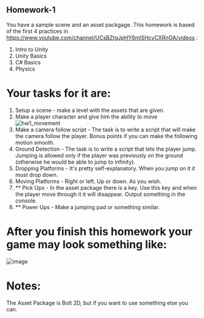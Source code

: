 ## Homework-1

You have a sample scene and an asset packgage.
This homework is based of the first 4 practices in https://www.youtube.com/channel/UCsBZtgJpHY6mISHcyCXRnOA/videos : 
 1. Intro to Unity
 2. Unity Basics
 3. C# Basics
 4. Physics

# Your tasks for it are:
 1. Setup a scene - make a level with the assets that are given.
 2. Make a player character and give him the ability to move
 ![hw1_movement](https://user-images.githubusercontent.com/20006641/109514963-39a65680-7aaf-11eb-91ed-83a491041e3e.gif)
 4. Make a camera follow script - The task is to write a script that will make the camera follow the player. Bonus points if you can make the following motion smooth.
 5. Ground Detection - The task is to write a script that lets the player jump. Jumping is allowed only if the player was previously on the ground (otherwise he would be able to jump to infinity). 
 6. Dropping Platforms - It's pretty self-explanatory. When you jump on it it must drop down.
 7. Moving Platforms - Right or left. Up or down. As you wish.
 8. ** Pick Ups - In the asset package there is a key. Use this key and when the player move through it it will disappear. Output something in the console.
 9. ** Power Ups - Make a jumping pad or something similar.
 
# After you finish this homework your game may look something like:
![image](https://user-images.githubusercontent.com/25185815/108394913-ebc36000-721d-11eb-9f92-79e3bd036c1a.png)

# Notes:
The Asset Package is Bolt 2D, but if you want to use something else you can.
